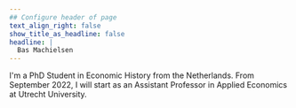 ```yaml
---
## Configure header of page
text_align_right: false
show_title_as_headline: false
headline: |
  Bas Machielsen
---
```


<!-- this is a subheadline -->
I'm a PhD Student in Economic History from the Netherlands. From September 2022, I will start as an Assistant Professor in Applied Economics at Utrecht University.  

<!-- The page you are reading is based on a markdown file- look in `content/about/` to edit. There, look inside the `header`, `main`, and `sidebar` folders to get started building your own "about" page. --> 